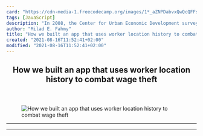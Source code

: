```yaml
---
card: "https://cdn-media-1.freecodecamp.org/images/1*_aZNPDabvxQwQcQFFstppw.jpeg"
tags: [JavaScript]
description: "In 2008, the Center for Urban Economic Development surveyed 4"
author: "Milad E. Fahmy"
title: "How we built an app that uses worker location history to combat wage theft"
created: "2021-08-16T11:52:41+02:00"
modified: "2021-08-16T11:52:41+02:00"
---
```

<div class="site-wrapper">
<main id="site-main" class="site-main outer">
<div class="inner">
<article class="post-full post tag-javascript tag-startup tag-tech tag-technology tag-politics ">
<header class="post-full-header">
<h1 class="post-full-title">How we built an app that uses worker location history to combat wage theft</h1>
</header>
<figure class="post-full-image">
<picture>
<source media="(max-width: 700px)" sizes="1px" srcset="data:image/gif;base64,R0lGODlhAQABAIAAAAAAAP///yH5BAEAAAAALAAAAAABAAEAAAIBRAA7 1w">
<source media="(min-width: 701px)" sizes="(max-width: 800px) 400px,
(max-width: 1170px) 700px,
1400px" srcset="https://cdn-media-1.freecodecamp.org/images/1*_aZNPDabvxQwQcQFFstppw.jpeg 300w,
https://cdn-media-1.freecodecamp.org/images/1*_aZNPDabvxQwQcQFFstppw.jpeg 600w,
https://cdn-media-1.freecodecamp.org/images/1*_aZNPDabvxQwQcQFFstppw.jpeg 1000w,
https://cdn-media-1.freecodecamp.org/images/1*_aZNPDabvxQwQcQFFstppw.jpeg 2000w">
<img onerror="this.style.display='none'" src="https://cdn-media-1.freecodecamp.org/images/1*_aZNPDabvxQwQcQFFstppw.jpeg" alt="How we built an app that uses worker location history to combat wage theft">
</picture>
</figure>
<section class="post-full-content">
<div class="post-content">
</div>
<hr>
<hr>
</section>
</article>
</div>
</main>
</div>
<!-- Google Tag Manager (noscript) -->
<!-- End Google Tag Manager (noscript) -->
